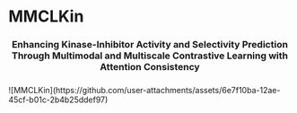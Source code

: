 # MMCLKin
<div id="top" align="center">
 <h3>Enhancing Kinase-Inhibitor Activity and Selectivity Prediction Through Multimodal and Multiscale Contrastive Learning with Attention Consistency<h3>
 </div>
![MMCLKin](https://github.com/user-attachments/assets/6e7f10ba-12ae-45cf-b01c-2b4b25ddef97)

